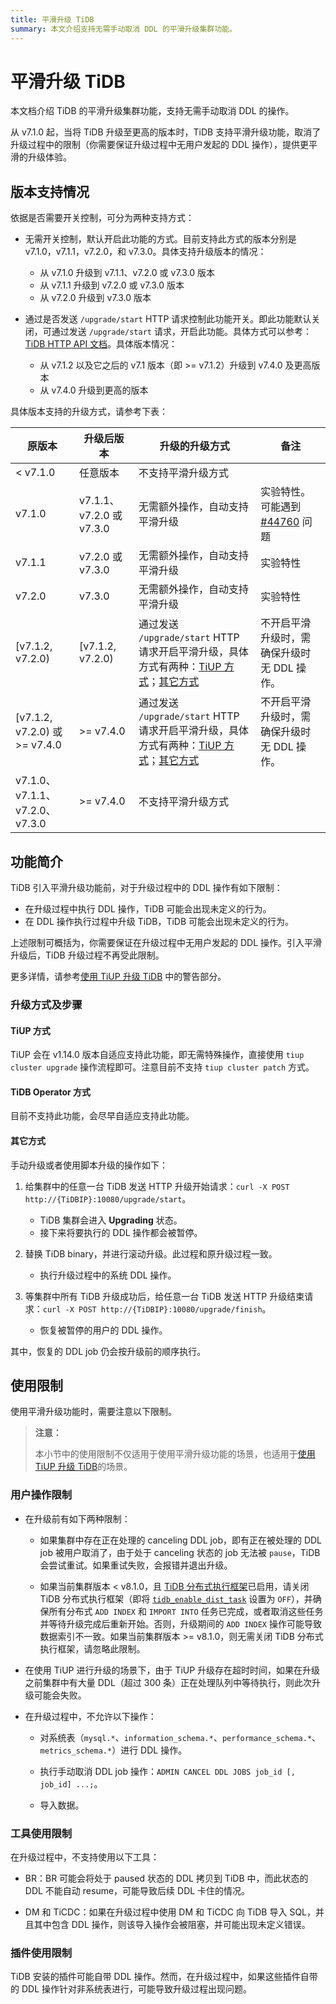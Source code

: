```yaml
---
title: 平滑升级 TiDB
summary: 本文介绍支持无需手动取消 DDL 的平滑升级集群功能。
---
```


# 平滑升级 TiDB

本文档介绍 TiDB 的平滑升级集群功能，支持无需手动取消 DDL 的操作。

从 v7.1.0 起，当将 TiDB 升级至更高的版本时，TiDB 支持平滑升级功能，取消了升级过程中的限制（你需要保证升级过程中无用户发起的 DDL 操作），提供更平滑的升级体验。

## 版本支持情况

依据是否需要开关控制，可分为两种支持方式：

* 无需开关控制，默认开启此功能的方式。目前支持此方式的版本分别是 v7.1.0，v7.1.1，v7.2.0，和 v7.3.0。具体支持升级版本的情况：
    * 从 v7.1.0 升级到 v7.1.1、v7.2.0 或 v7.3.0 版本
    * 从 v7.1.1 升级到 v7.2.0 或 v7.3.0 版本
    * 从 v7.2.0 升级到 v7.3.0 版本

* 通过是否发送 `/upgrade/start` HTTP 请求控制此功能开关。即此功能默认关闭，可通过发送 `/upgrade/start` 请求，开启此功能。具体方式可以参考：[TiDB HTTP API 文档](https://github.com/pingcap/tidb/blob/master/docs/tidb_http_api.md)。具体版本情况：
    * 从 v7.1.2 以及它之后的 v7.1 版本（即 >= v7.1.2）升级到 v7.4.0 及更高版本
    * 从 v7.4.0 升级到更高的版本

具体版本支持的升级方式，请参考下表：

| 原版本 | 升级后版本 | 升级的升级方式 | 备注 |
|------|--------|-------------|-------------|
| < v7.1.0  | 任意版本                  | 不支持平滑升级方式 | |
| v7.1.0    | v7.1.1、v7.2.0 或 v7.3.0  | 无需额外操作，自动支持平滑升级 | 实验特性。可能遇到 [#44760](https://github.com/pingcap/tidb/pull/44760) 问题 |
| v7.1.1    | v7.2.0 或 v7.3.0         | 无需额外操作，自动支持平滑升级 | 实验特性 |
| v7.2.0    | v7.3.0                   | 无需额外操作，自动支持平滑升级 | 实验特性 |
| [v7.1.2, v7.2.0)                     | [v7.1.2, v7.2.0) | 通过发送 `/upgrade/start` HTTP 请求开启平滑升级，具体方式有两种：[TiUP 方式](#tiup-方式)；[其它方式](#其它方式) | 不开启平滑升级时，需确保升级时无 DDL 操作。 |
| [v7.1.2, v7.2.0) 或 >= v7.4.0             | >= v7.4.0 | 通过发送 `/upgrade/start` HTTP 请求开启平滑升级，具体方式有两种：[TiUP 方式](#tiup-方式)；[其它方式](#其它方式)    | 不开启平滑升级时，需确保升级时无 DDL 操作。 |
| v7.1.0、v7.1.1、v7.2.0、v7.3.0     | >= v7.4.0 | 不支持平滑升级方式 | |

## 功能简介

TiDB 引入平滑升级功能前，对于升级过程中的 DDL 操作有如下限制：

- 在升级过程中执行 DDL 操作，TiDB 可能会出现未定义的行为。
- 在 DDL 操作执行过程中升级 TiDB，TiDB 可能会出现未定义的行为。

上述限制可概括为，你需要保证在升级过程中无用户发起的 DDL 操作。引入平滑升级后，TiDB 升级过程不再受此限制。

更多详情，请参考[使用 TiUP 升级 TiDB](/upgrade-tidb-using-tiup.md#使用-tiup-升级-tidb) 中的警告部分。

### 升级方式及步骤

#### TiUP 方式

TiUP 会在 v1.14.0 版本自适应支持此功能，即无需特殊操作，直接使用 `tiup cluster upgrade` 操作流程即可。注意目前不支持 `tiup cluster patch` 方式。

#### TiDB Operator 方式

目前不支持此功能，会尽早自适应支持此功能。

#### 其它方式

手动升级或者使用脚本升级的操作如下：

1. 给集群中的任意一台 TiDB 发送 HTTP 升级开始请求：`curl -X POST http://{TiDBIP}:10080/upgrade/start`。
   * TiDB 集群会进入 **Upgrading** 状态。
   * 接下来将要执行的 DDL 操作都会被暂停。

2. 替换 TiDB binary，并进行滚动升级。此过程和原升级过程一致。
   * 执行升级过程中的系统 DDL 操作。

3. 等集群中所有 TiDB 升级成功后，给任意一台 TiDB 发送 HTTP 升级结束请求：`curl -X POST http://{TiDBIP}:10080/upgrade/finish`。
   * 恢复被暂停的用户的 DDL 操作。

其中，恢复的 DDL job 仍会按升级前的顺序执行。

## 使用限制

使用平滑升级功能时，需要注意以下限制。

> **注意：**
>
> 本小节中的使用限制不仅适用于使用平滑升级功能的场景，也适用于[使用 TiUP 升级 TiDB](/upgrade-tidb-using-tiup.md#使用-tiup-升级-tidb)的场景。

### 用户操作限制

* 在升级前有如下两种限制：

    * 如果集群中存在正在处理的 canceling DDL job，即有正在被处理的 DDL job 被用户取消了，由于处于 canceling 状态的 job 无法被 `pause`，TiDB 会尝试重试。如果重试失败，会报错并退出升级。

    * 如果当前集群版本 < v8.1.0，且 [TiDB 分布式执行框架](/tidb-distributed-execution-framework.md)已启用，请关闭 TiDB 分布式执行框架（即将 [`tidb_enable_dist_task`](/system-variables.md#tidb_enable_dist_task-从-v710-版本开始引入) 设置为 `OFF`），并确保所有分布式 `ADD INDEX` 和 `IMPORT INTO` 任务已完成，或者取消这些任务并等待升级完成后重新开始。否则，升级期间的 `ADD INDEX` 操作可能导致数据索引不一致。如果当前集群版本 >= v8.1.0，则无需关闭 TiDB 分布式执行框架，请忽略此限制。

* 在使用 TiUP 进行升级的场景下，由于 TiUP 升级存在超时时间，如果在升级之前集群中有大量 DDL（超过 300 条）正在处理队列中等待执行，则此次升级可能会失败。

* 在升级过程中，不允许以下操作：

    * 对系统表（`mysql.*`、`information_schema.*`、`performance_schema.*`、`metrics_schema.*`）进行 DDL 操作。

    * 执行手动取消 DDL job 操作：`ADMIN CANCEL DDL JOBS job_id [, job_id] ...;`。

    * 导入数据。

### 工具使用限制

在升级过程中，不支持使用以下工具：

* BR：BR 可能会将处于 paused 状态的 DDL 拷贝到 TiDB 中，而此状态的 DDL 不能自动 resume，可能导致后续 DDL 卡住的情况。

* DM 和 TiCDC：如果在升级过程中使用 DM 和 TiCDC 向 TiDB 导入 SQL，并且其中包含 DDL 操作，则该导入操作会被阻塞，并可能出现未定义错误。

### 插件使用限制

TiDB 安装的插件可能自带 DDL 操作。然而，在升级过程中，如果这些插件自带的 DDL 操作针对非系统表进行，可能导致升级过程出现问题。